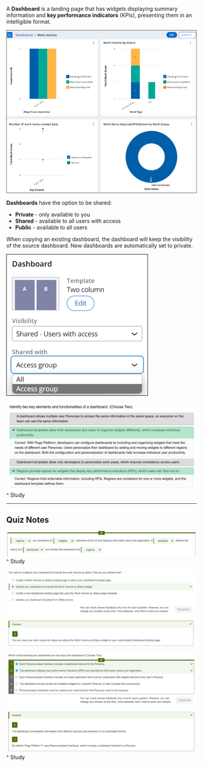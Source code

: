 
A **Dashboard** is a landing page that has widgets displaying summary information and **key performance indicators** (KPIs), presenting them in an intelligible format.

![](attachments/Pasted%20image%2020250607195206.png)

**Dashboards** have the option to be shared:
 - **Private** - only available to you
 - **Shared** - available to all users with access
 - **Public** - available to all users

When copying an existing dashboard, the dashboard will keep the visibility of the source dashboard. New dashboards are automatically set to private.

![](attachments/Pasted%20image%2020250607202056.png)

![](attachments/Pasted%20image%2020250607212845.png)
^ Study

---

## Quiz Notes

![](attachments/Pasted%20image%2020250607213035.png)
^ Study

![](attachments/Pasted%20image%2020250607213114.png)

![](attachments/Pasted%20image%2020250607213412.png)
^ Study